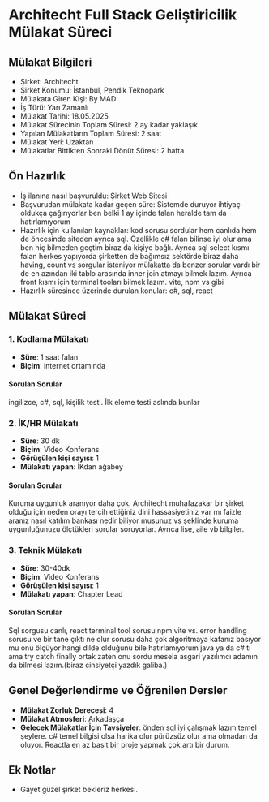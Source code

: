 # Architecht Full Stack Geliştiricilik Mülakat Süreci

## Mülakat Bilgileri
* Şirket: Architecht
* Şirket Konumu: İstanbul, Pendik Teknopark
* Mülakata Giren Kişi: By MAD
* İş Türü: Yarı Zamanlı
* Mülakat Tarihi: 18.05.2025
* Mülakat Sürecinin Toplam Süresi: 2 ay kadar yaklaşık
* Yapılan Mülakatların Toplam Süresi: 2 saat
* Mülakat Yeri: Uzaktan
* Mülakatlar Bittikten Sonraki Dönüt Süresi: 2 hafta

## Ön Hazırlık
* İş ilanına nasıl başvuruldu: Şirket Web Sitesi
* Başvurudan mülakata kadar geçen süre: Sistemde duruyor ihtiyaç oldukça çağırıyorlar ben belki 1 ay içinde falan heralde tam da hatırlamıyorum
* Hazırlık için kullanılan kaynaklar: kod sorusu sordular hem canlıda hem de öncesinde siteden ayrıca sql. Özellikle c# falan bilinse iyi olur ama ben hiç bilmeden geçtim biraz da kişiye bağlı. Ayrıca sql select kısmı falan herkes yapıyorda şirketten de bağımsız sektörde biraz daha having, count vs sorgular isteniyor mülakatta da benzer sorular vardı bir de en azından iki tablo arasında inner join atmayı bilmek lazım. Ayrıca front kısmı için terminal tooları bilmek lazım. vite, npm vs gibi
* Hazırlık süresince üzerinde durulan konular: c#, sql, react

## Mülakat Süreci

### 1. Kodlama Mülakatı
* **Süre**: 1 saat falan
* **Biçim**: internet ortamında

#### Sorulan Sorular
ingilizce, c#, sql, kişilik testi. İlk eleme testi aslında bunlar

### 2. İK/HR Mülakatı
* **Süre**: 30 dk
* **Biçim**: Video Konferans
* **Görüşülen kişi sayısı**: 1
* **Mülakatı yapan**: İKdan ağabey

#### Sorulan Sorular
Kuruma uygunluk aranıyor daha çok. Architecht muhafazakar bir şirket olduğu için neden orayı tercih ettiğiniz dini hassasiyetiniz var mı faizle aranız nasıl katılım bankası nedir biliyor musunuz vs şeklinde kuruma uygunluğunuzu ölçtükleri sorular soruyorlar. Ayrıca lise, aile vb bilgiler.

### 3. Teknik Mülakatı
* **Süre**: 30-40dk
* **Biçim**: Video Konferans
* **Görüşülen kişi sayısı**: 1
* **Mülakatı yapan**: Chapter Lead

#### Sorulan Sorular
Sql sorgusu canlı, react terminal tool sorusu npm vite vs. error handling sorusu ve bir tane çıktı ne olur sorusu daha çok algoritmaya kafanız basıyor mu onu ölçüyor hangi dilde olduğunu bile hatırlamıyorum java ya da c# tı ama try catch finally ortak zaten onu sordu mesela asgari yazılımcı adamın da bilmesi lazım.(biraz cinsiyetçi yazdık galiba.)

## Genel Değerlendirme ve Öğrenilen Dersler
* **Mülakat Zorluk Derecesi**: 4
* **Mülakat Atmosferi**: Arkadaşça
* **Gelecek Mülakatlar İçin Tavsiyeler**: önden sql iyi çalışmak lazım temel şeylere. c# temel bilgisi olsa harika olur pürüzsüz olur ama olmadan da oluyor. Reactla en az basit bir proje yapmak çok artı bir durum.

## Ek Notlar
* Gayet güzel şirket bekleriz herkesi.
